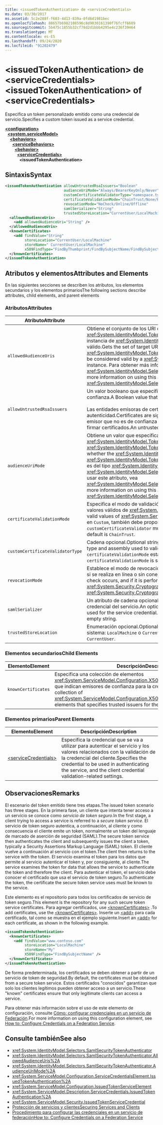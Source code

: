 ```yaml
---
title: <issuedTokenAuthentication> de <serviceCredentials>
ms.date: 03/30/2017
ms.assetid: 5c2e288f-f603-4d13-839a-0fd6d1981bec
ms.openlocfilehash: 88657b6982108596c8d9030161390f76fcff6609
ms.sourcegitcommit: 5b475c1855b32cf78d2d1bbb4295e4c236f39464
ms.translationtype: MT
ms.contentlocale: es-ES
ms.lasthandoff: 09/24/2020
ms.locfileid: "91202479"
---
```

# <a name="issuedtokenauthentication-of-servicecredentials"></a><span data-ttu-id="8bb90-102">\<issuedTokenAuthentication> de \<serviceCredentials></span><span class="sxs-lookup"><span data-stu-id="8bb90-102">\<issuedTokenAuthentication> of \<serviceCredentials></span></span>

<span data-ttu-id="8bb90-103">Especifica un token personalizado emitido como una credencial de servicio.</span><span class="sxs-lookup"><span data-stu-id="8bb90-103">Specifies a custom token issued as a service credential.</span></span>  
  
[**\<configuration>**](../configuration-element.md)\
&nbsp;&nbsp;[**\<system.serviceModel>**](system-servicemodel.md)\
&nbsp;&nbsp;&nbsp;&nbsp;[**\<behaviors>**](behaviors.md)\
&nbsp;&nbsp;&nbsp;&nbsp;&nbsp;&nbsp;[**\<serviceBehaviors>**](servicebehaviors.md)\
&nbsp;&nbsp;&nbsp;&nbsp;&nbsp;&nbsp;&nbsp;&nbsp;[**\<behavior>**](behavior-of-servicebehaviors.md)\
&nbsp;&nbsp;&nbsp;&nbsp;&nbsp;&nbsp;&nbsp;&nbsp;&nbsp;&nbsp;[**\<serviceCredentials>**](servicecredentials.md)\
&nbsp;&nbsp;&nbsp;&nbsp;&nbsp;&nbsp;&nbsp;&nbsp;&nbsp;&nbsp;&nbsp;&nbsp;**\<issuedTokenAuthentication>**  
  
## <a name="syntax"></a><span data-ttu-id="8bb90-104">Sintaxis</span><span class="sxs-lookup"><span data-stu-id="8bb90-104">Syntax</span></span>  
  
```xml  
<issuedTokenAuthentication allowUntrustedRsaIssuers="Boolean"
                           audienceUriMode="Always/BearerKeyOnly/Never"
                           customCertificateValidatorType="namespace.typeName, [,AssemblyName] [,Version=version number] [,Culture=culture] [,PublicKeyToken=token]"
                           certificateValidationMode="ChainTrust/None/PeerTrust/PeerOrChainTrust/Custom"
                           revocationMode="NoCheck/Online/Offline"
                           samlSerializer="String"
                           trustedStoreLocation="CurrentUser/LocalMachine">
  <allowedAudienceUris>
    <add allowedAudienceUri="String" />
  </allowedAudienceUris>
  <knownCertificates>
    <add findValue="String"
         storeLocation="CurrentUser/LocalMachine"
         storeName=" CurrentUser/LocalMachine"
         x509FindType="FindByThumbprint/FindBySubjectName/FindBySubjectDistinguishedName/FindByIssuerName/FindByIssuerDistinguishedName/FindBySerialNumber/FindByTimeValid/FindByTimeNotYetValid/FindBySerialNumber/FindByTimeExpired/FindByTemplateName/FindByApplicationPolicy/FindByCertificatePolicy/FindByExtension/FindByKeyUsage/FindBySubjectKeyIdentifier" />
  </knownCertificates>
</issuedTokenAuthentication>
```  
  
## <a name="attributes-and-elements"></a><span data-ttu-id="8bb90-105">Atributos y elementos</span><span class="sxs-lookup"><span data-stu-id="8bb90-105">Attributes and Elements</span></span>  

 <span data-ttu-id="8bb90-106">En las siguientes secciones se describen los atributos, los elementos secundarios y los elementos primarios</span><span class="sxs-lookup"><span data-stu-id="8bb90-106">The following sections describe attributes, child elements, and parent elements</span></span>  
  
### <a name="attributes"></a><span data-ttu-id="8bb90-107">Atributos</span><span class="sxs-lookup"><span data-stu-id="8bb90-107">Attributes</span></span>  
  
|<span data-ttu-id="8bb90-108">Atributo</span><span class="sxs-lookup"><span data-stu-id="8bb90-108">Attribute</span></span>|<span data-ttu-id="8bb90-109">Descripción</span><span class="sxs-lookup"><span data-stu-id="8bb90-109">Description</span></span>|  
|---------------|-----------------|  
|`allowedAudienceUris`|<span data-ttu-id="8bb90-110">Obtiene el conjunto de los URI de destino para los que el token de seguridad <xref:System.IdentityModel.Tokens.SamlSecurityToken> se puede destinar con el fin de que una instancia de <xref:System.IdentityModel.Selectors.SamlSecurityTokenAuthenticator> lo considere válido.</span><span class="sxs-lookup"><span data-stu-id="8bb90-110">Gets the set of target URIs for which the <xref:System.IdentityModel.Tokens.SamlSecurityToken> security token can be targeted for in order to be considered valid by a <xref:System.IdentityModel.Selectors.SamlSecurityTokenAuthenticator> instance.</span></span> <span data-ttu-id="8bb90-111">Para obtener más información sobre cómo usar este atributo, vea <xref:System.IdentityModel.Selectors.SamlSecurityTokenAuthenticator.AllowedAudienceUris%2A>.</span><span class="sxs-lookup"><span data-stu-id="8bb90-111">For more information on using this attribute, see <xref:System.IdentityModel.Selectors.SamlSecurityTokenAuthenticator.AllowedAudienceUris%2A>.</span></span>|  
|`allowUntrustedRsaIssuers`|<span data-ttu-id="8bb90-112">Un valor booleano que especifica si se permiten emisores de certificados de RSA que no son de confianza.</span><span class="sxs-lookup"><span data-stu-id="8bb90-112">A Boolean value that specifies if untrusted RSA certificate issuers are allowed.</span></span><br /><br /> <span data-ttu-id="8bb90-113">Las entidades emisoras de certificados (CA) firman los certificados para comprobar la autenticidad.</span><span class="sxs-lookup"><span data-stu-id="8bb90-113">Certificates are signed by certification authorities (CAs) to verify authenticity.</span></span> <span data-ttu-id="8bb90-114">Un emisor que no es de confianza es una CA de la cual no se especifica que sea de confianza para firmar certificados.</span><span class="sxs-lookup"><span data-stu-id="8bb90-114">An untrusted issuer is a CA that is not specified to be trusted to sign certificates.</span></span>|  
|`audienceUriMode`|<span data-ttu-id="8bb90-115">Obtiene un valor que especifica si se debería validar <xref:System.IdentityModel.Tokens.SamlSecurityToken> del token de seguridad <xref:System.IdentityModel.Tokens.SamlAudienceRestrictionCondition>.</span><span class="sxs-lookup"><span data-stu-id="8bb90-115">Gets a value that specifies whether the <xref:System.IdentityModel.Tokens.SamlSecurityToken> security token's <xref:System.IdentityModel.Tokens.SamlAudienceRestrictionCondition> should be validated.</span></span> <span data-ttu-id="8bb90-116">Este valor es del tipo <xref:System.IdentityModel.Selectors.AudienceUriMode>.</span><span class="sxs-lookup"><span data-stu-id="8bb90-116">This value is of type <xref:System.IdentityModel.Selectors.AudienceUriMode>.</span></span> <span data-ttu-id="8bb90-117">Para obtener más información sobre cómo usar este atributo, vea <xref:System.IdentityModel.Selectors.SamlSecurityTokenAuthenticator.AudienceUriMode%2A>.</span><span class="sxs-lookup"><span data-stu-id="8bb90-117">For more information on using this attribute, see <xref:System.IdentityModel.Selectors.SamlSecurityTokenAuthenticator.AudienceUriMode%2A>.</span></span>|  
|`certificateValidationMode`|<span data-ttu-id="8bb90-118">Especifica el modo de validación del certificado.</span><span class="sxs-lookup"><span data-stu-id="8bb90-118">Sets the certificate validation mode.</span></span> <span data-ttu-id="8bb90-119">Uno de los valores válidos de <xref:System.ServiceModel.Security.X509CertificateValidationMode>.</span><span class="sxs-lookup"><span data-stu-id="8bb90-119">One of the valid values of <xref:System.ServiceModel.Security.X509CertificateValidationMode>.</span></span> <span data-ttu-id="8bb90-120">Si se establece en `Custom`, también debe proporcionarse un `customCertificateValidator`.</span><span class="sxs-lookup"><span data-stu-id="8bb90-120">If set to `Custom`, then a `customCertificateValidator` must also be supplied.</span></span> <span data-ttu-id="8bb90-121">De manera predeterminada, es `ChainTrust`.</span><span class="sxs-lookup"><span data-stu-id="8bb90-121">The default is `ChainTrust`.</span></span>|  
|`customCertificateValidatorType`|<span data-ttu-id="8bb90-122">Cadena opcional.</span><span class="sxs-lookup"><span data-stu-id="8bb90-122">Optional string.</span></span> <span data-ttu-id="8bb90-123">Tipo y ensamblado utilizados para validar un tipo personalizado.</span><span class="sxs-lookup"><span data-stu-id="8bb90-123">A type and assembly used to validate a custom type.</span></span> <span data-ttu-id="8bb90-124">Se debe establecer este atributo cuando `certificateValidationMode` está establecido en `Custom`.</span><span class="sxs-lookup"><span data-stu-id="8bb90-124">This attribute must be set when `certificateValidationMode` is set to `Custom`.</span></span>|  
|`revocationMode`|<span data-ttu-id="8bb90-125">Establece el modo de revocación que especifica si se produce una comprobación de revocación, y si se realiza en línea o sin conexión.</span><span class="sxs-lookup"><span data-stu-id="8bb90-125">Sets the revocation mode that specifies whether a revocation check occurs, and if it is performed online or offline.</span></span> <span data-ttu-id="8bb90-126">Este atributo es del tipo <xref:System.Security.Cryptography.X509Certificates.X509RevocationMode>.</span><span class="sxs-lookup"><span data-stu-id="8bb90-126">This attribute is of type <xref:System.Security.Cryptography.X509Certificates.X509RevocationMode>.</span></span>|  
|`samlSerializer`|<span data-ttu-id="8bb90-127">Un atributo de cadena opcional que especifica el tipo de SamlSerializer que se usa para la credencial del servicio.</span><span class="sxs-lookup"><span data-stu-id="8bb90-127">An optional string attribute that specifies the type of SamlSerializer that is used for the service credential.</span></span> <span data-ttu-id="8bb90-128">El valor predeterminado es una cadena vacía.</span><span class="sxs-lookup"><span data-stu-id="8bb90-128">The default is an empty string.</span></span>|  
|`trustedStoreLocation`|<span data-ttu-id="8bb90-129">Enumeración opcional.</span><span class="sxs-lookup"><span data-stu-id="8bb90-129">Optional enumeration.</span></span> <span data-ttu-id="8bb90-130">Una de las dos ubicaciones de almacenamiento del sistema: `LocalMachine` o `CurrentUser`.</span><span class="sxs-lookup"><span data-stu-id="8bb90-130">One of the two system store locations: `LocalMachine` or `CurrentUser`.</span></span>|  
  
### <a name="child-elements"></a><span data-ttu-id="8bb90-131">Elementos secundarios</span><span class="sxs-lookup"><span data-stu-id="8bb90-131">Child Elements</span></span>  
  
|<span data-ttu-id="8bb90-132">Elemento</span><span class="sxs-lookup"><span data-stu-id="8bb90-132">Element</span></span>|<span data-ttu-id="8bb90-133">Descripción</span><span class="sxs-lookup"><span data-stu-id="8bb90-133">Description</span></span>|  
|-------------|-----------------|  
|`knownCertificates`|<span data-ttu-id="8bb90-134">Especifica una colección de elementos <xref:System.ServiceModel.Configuration.X509CertificateTrustedIssuerElement> que indican emisores de confianza para la credencial del servicio.</span><span class="sxs-lookup"><span data-stu-id="8bb90-134">Specifies a collection of <xref:System.ServiceModel.Configuration.X509CertificateTrustedIssuerElement> elements that specifies trusted issuers for the service credential.</span></span>|  
  
### <a name="parent-elements"></a><span data-ttu-id="8bb90-135">Elementos primarios</span><span class="sxs-lookup"><span data-stu-id="8bb90-135">Parent Elements</span></span>  
  
|<span data-ttu-id="8bb90-136">Elemento</span><span class="sxs-lookup"><span data-stu-id="8bb90-136">Element</span></span>|<span data-ttu-id="8bb90-137">Descripción</span><span class="sxs-lookup"><span data-stu-id="8bb90-137">Description</span></span>|  
|-------------|-----------------|  
|[\<serviceCredentials>](servicecredentials.md)|<span data-ttu-id="8bb90-138">Especifica la credencial que se va a utilizar para autenticar el servicio y los valores relacionados con la validación de la credencial del cliente.</span><span class="sxs-lookup"><span data-stu-id="8bb90-138">Specifies the credential to be used in authenticating the service, and the client credential validation-related settings.</span></span>|  
  
## <a name="remarks"></a><span data-ttu-id="8bb90-139">Observaciones</span><span class="sxs-lookup"><span data-stu-id="8bb90-139">Remarks</span></span>  

 <span data-ttu-id="8bb90-140">El escenario del token emitido tiene tres etapas.</span><span class="sxs-lookup"><span data-stu-id="8bb90-140">The issued token scenario has three stages.</span></span> <span data-ttu-id="8bb90-141">En la primera fase, un cliente que intenta tener acceso a un servicio se conoce como *servicio de token seguro*.</span><span class="sxs-lookup"><span data-stu-id="8bb90-141">In the first stage, a client trying to access a service is referred to a *secure token service*.</span></span> <span data-ttu-id="8bb90-142">El servicio de token seguro autentica, a continuación, al cliente y como consecuencia el cliente emite un token, normalmente un token del lenguaje de marcado de aserción de seguridad (SAML).</span><span class="sxs-lookup"><span data-stu-id="8bb90-142">The secure token service then authenticates the client and subsequently issues the client a token, typically a Security Assertions Markup Language (SAML) token.</span></span> <span data-ttu-id="8bb90-143">El cliente vuelve a continuación al servicio con el token.</span><span class="sxs-lookup"><span data-stu-id="8bb90-143">The client then returns to the service with the token.</span></span> <span data-ttu-id="8bb90-144">El servicio examina el token para los datos que permite al servicio autenticar el token y, por consiguiente, al cliente.</span><span class="sxs-lookup"><span data-stu-id="8bb90-144">The service examines the token for data that allows the service to authenticate the token and therefore the client.</span></span> <span data-ttu-id="8bb90-145">Para autenticar el token, el servicio debe conocer el certificado que usa el servicio de token seguro.</span><span class="sxs-lookup"><span data-stu-id="8bb90-145">To authenticate the token, the certificate the secure token service uses must be known to the service.</span></span>  
  
 <span data-ttu-id="8bb90-146">Este elemento es el repositorio para todos los certificados de servicio de token seguro.</span><span class="sxs-lookup"><span data-stu-id="8bb90-146">This element is the repository for any such secure token service certificates.</span></span> <span data-ttu-id="8bb90-147">Para agregar certificados, use [\<knownCertificates>](knowncertificates.md) .</span><span class="sxs-lookup"><span data-stu-id="8bb90-147">To add certificates, use the [\<knownCertificates>](knowncertificates.md).</span></span> <span data-ttu-id="8bb90-148">Inserte un [\<add>](add-of-knowncertificates.md) para cada certificado, tal como se muestra en el ejemplo siguiente.</span><span class="sxs-lookup"><span data-stu-id="8bb90-148">Insert an [\<add>](add-of-knowncertificates.md) for each certificate, as shown in the following example.</span></span>  
  
```xml  
<issuedTokenAuthentication>
  <knownCertificates>
    <add findValue="www.contoso.com"
         storeLocation="LocalMachine"
         storeName="My"
         X509FindType="FindBySubjectName" />
  </knownCertificates>
</issuedTokenAuthentication>
```  
  
 <span data-ttu-id="8bb90-149">De forma predeterminada, los certificados se deben obtener a partir de un servicio de token de seguridad.</span><span class="sxs-lookup"><span data-stu-id="8bb90-149">By default, the certificates must be obtained from a secure token service.</span></span> <span data-ttu-id="8bb90-150">Estos certificados "conocidos" garantizan que solo los clientes legítimos pueden obtener acceso a un servicio.</span><span class="sxs-lookup"><span data-stu-id="8bb90-150">These "known" certificates ensure that only legitimate clients can access a service.</span></span>  
  
 <span data-ttu-id="8bb90-151">Para obtener más información sobre el uso de este elemento de configuración, consulte [Cómo: configurar credenciales en un servicio de Federación](../../../wcf/feature-details/how-to-configure-credentials-on-a-federation-service.md).</span><span class="sxs-lookup"><span data-stu-id="8bb90-151">For more information on using this configuration element, see [How to: Configure Credentials on a Federation Service](../../../wcf/feature-details/how-to-configure-credentials-on-a-federation-service.md).</span></span>  
  
## <a name="see-also"></a><span data-ttu-id="8bb90-152">Consulte también</span><span class="sxs-lookup"><span data-stu-id="8bb90-152">See also</span></span>

- <xref:System.IdentityModel.Selectors.SamlSecurityTokenAuthenticator>
- <xref:System.IdentityModel.Selectors.SamlSecurityTokenAuthenticator.AllowedAudienceUris%2A>
- <xref:System.IdentityModel.Selectors.SamlSecurityTokenAuthenticator.AudienceUriMode%2A>
- <xref:System.ServiceModel.Configuration.ServiceCredentialsElement.IssuedTokenAuthentication%2A>
- <xref:System.ServiceModel.Configuration.IssuedTokenServiceElement>
- <xref:System.ServiceModel.Description.ServiceCredentials.IssuedTokenAuthentication%2A>
- <xref:System.ServiceModel.Security.IssuedTokenServiceCredential>
- [<span data-ttu-id="8bb90-153">Protección de servicios y clientes</span><span class="sxs-lookup"><span data-stu-id="8bb90-153">Securing Services and Clients</span></span>](../../../wcf/feature-details/securing-services-and-clients.md)
- [<span data-ttu-id="8bb90-154">Procedimiento para configurar las credenciales en un servicio de federación</span><span class="sxs-lookup"><span data-stu-id="8bb90-154">How to: Configure Credentials on a Federation Service</span></span>](../../../wcf/feature-details/how-to-configure-credentials-on-a-federation-service.md)
